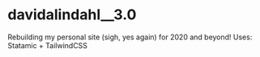 # davidalindahl__3.0
Rebuilding my personal site (sigh, yes again) for 2020 and beyond! Uses: Statamic + TailwindCSS
